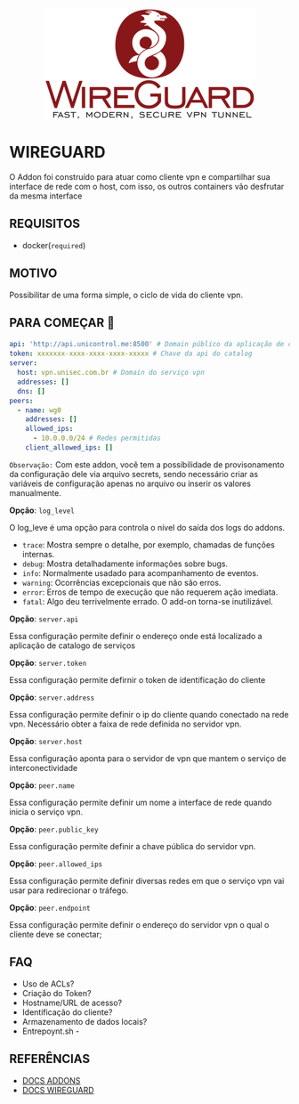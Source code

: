 <p align="center">
    <img src="./logo.png">
</p>

# WIREGUARD

O Addon foi construído para atuar como cliente vpn e compartilhar sua  interface de rede com o host, com isso, os outros containers vão desfrutar da mesma interface

## REQUISITOS

- docker(`required`)

## MOTIVO

Possibilitar de uma forma simple, o ciclo de vida do cliente vpn.

## PARA COMEÇAR 🚀

```yaml
api: 'http://api.unicontrol.me:8500' # Domain público da aplicação de catalog
token: xxxxxxx-xxxx-xxxx-xxxx-xxxxx # Chave da api do catalog
server:
  host: vpn.unisec.com.br # Domain do serviço vpn
  addresses: []
  dns: []
peers:
  - name: wg0
    addresses: []
    allowed_ips:
      - 10.0.0.0/24 # Redes permitidas
    client_allowed_ips: []


```

`Observação:` Com este addon, você tem a possibilidade de provisonamento da configuração dele via arquivo secrets, sendo necessário criar as variáveis de configuração apenas no arquivo ou inserir os valores manualmente.

**Opção**: `log_level`

O log_leve é uma opção para controla o nível do saída dos logs do addons.

- `trace`: Mostra sempre o detalhe, por exemplo, chamadas de funções internas.
- `debug`: Mostra detalhadamente informações sobre bugs.
- `info`: Normalmente usadado para acompanhamento de eventos.
- `warning`: Ocorrências excepcionais que não são erros.
- `error`: Erros de tempo de execução que não requerem ação imediata.
- `fatal`: Algo deu terrivelmente errado. O add-on torna-se inutilizável.



**Opção**: `server.api` 

Essa configuração permite definir o endereço onde está localizado a aplicação de catalogo de serviços

**Opção**: `server.token` 

Essa configuração permite defirnir o token de identificação do cliente

**Opção**: `server.address` 

Essa configuração permite definir o ip do cliente quando conectado na rede vpn. Necessário obter a faixa de rede definida no servidor vpn.

**Opção**: `server.host` 

Essa configuração aponta para o servidor de vpn que mantem o serviço de interconectividade


**Opção**: `peer.name` 

Essa configuração permite definir um nome a interface de rede quando inicia o serviço vpn.

**Opção**: `peer.public_key` 

Essa configuração permite definir a chave pública do servidor vpn.

**Opção**: `peer.allowed_ips` 

Essa configuração permite definir diversas redes em que o serviço vpn vai usar para redirecionar o tráfego. 

**Opção**: `peer.endpoint` 

Essa configuração permite definir o endereço do servidor vpn  o qual o cliente deve se conectar;

## FAQ 

- Uso de ACLs?
- Criação do Token?
- Hostname/URL de acesso?
- Identificação do cliente? 
- Armazenamento de dados locais?
- Entrepoynt.sh - 

## REFERÊNCIAS 

- [DOCS ADDONS](https://developers.home-assistant.io/docs/add-ons/configuration)
- [DOCS WIREGUARD](https://www.wireguard.com)


